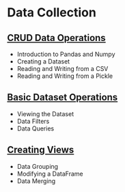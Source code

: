 # Data Collection

## [CRUD Data Operations](https://github.com/ByteAcademyCo/Phase1-Python/blob/master/Week%204/Data%20Collection/Slides/CRUD-Data-Operations.md)
* Introduction to Pandas and Numpy
* Creating a Dataset
* Reading and Writing from a CSV
* Reading and Writing from a Pickle

## [Basic Dataset Operations](https://github.com/ByteAcademyCo/Phase1-Python/blob/master/Week%204/Data%20Collection/Slides/Basic-Dataset-Operations.md)
* Viewing the Dataset
* Data Filters
* Data Queries

## [Creating Views](https://github.com/ByteAcademyCo/Phase1-Python/blob/master/Week%204/Data%20Collection/Slides/Creating-Views.md)
* Data Grouping
* Modifying a DataFrame
* Data Merging
